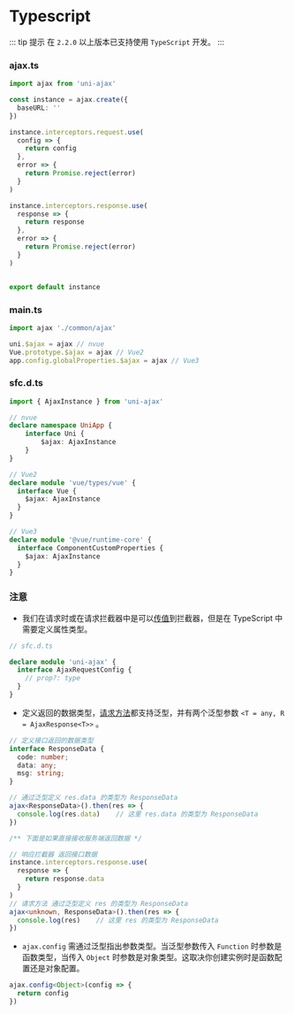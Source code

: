 # Typescript <Badge text="2.2.0"/>

::: tip 提示
在 `2.2.0` 以上版本已支持使用 `TypeScript` 开发。
:::

### ajax.ts

```Typescript
import ajax from 'uni-ajax'

const instance = ajax.create({
  baseURL: ''
})

instance.interceptors.request.use(
  config => {
    return config
  },
  error => {
    return Promise.reject(error)
  }
)

instance.interceptors.response.use(
  response => {
    return response
  },
  error => {
    return Promise.reject(error)
  }
)


export default instance
```

### main.ts

```Typescript
import ajax './common/ajax'

uni.$ajax = ajax // nvue
Vue.prototype.$ajax = ajax // Vue2
app.config.globalProperties.$ajax = ajax // Vue3
```

### sfc.d.ts

```Typescript
import { AjaxInstance } from 'uni-ajax'

// nvue
declare namespace UniApp {
	interface Uni {
		$ajax: AjaxInstance
	}
}

// Vue2
declare module 'vue/types/vue' {
  interface Vue {
    $ajax: AjaxInstance
  }
}

// Vue3
declare module '@vue/runtime-core' {
  interface ComponentCustomProperties {
    $ajax: AjaxInstance
  }
}
```

### 注意

- 我们在请求时或在请求拦截器中是可以[传值](instance/interceptor.html#拦截器传值)到拦截器，但是在 TypeScript 中需要定义属性类型。

```Typescript
// sfc.d.ts

declare module 'uni-ajax' {
  interface AjaxRequestConfig {
    // prop?: type
  }
}
```

- 定义返回的数据类型，[请求方法](/usage/api.html#请求方法)都支持泛型，并有两个泛型参数 `<T = any, R = AjaxResponse<T>>` 。

```Typescript
// 定义接口返回的数据类型
interface ResponseData {
  code: number;
  data: any;
  msg: string;
}

// 通过泛型定义 res.data 的类型为 ResponseData
ajax<ResponseData>().then(res => {
  console.log(res.data)    // 这里 res.data 的类型为 ResponseData
})

/** 下面是如果直接接收服务端返回数据 */

// 响应拦截器 返回接口数据
instance.interceptors.response.use(
  response => {
    return response.data
  }
)
// 请求方法 通过泛型定义 res 的类型为 ResponseData
ajax<unknown, ResponseData>().then(res => {
  console.log(res)    // 这里 res 的类型为 ResponseData
})
```

- `ajax.config` 需通过泛型指出参数类型。当泛型参数传入 `Function` 时参数是函数类型，当传入 `Object` 时参数是对象类型。这取决你创建实例时是函数配置还是对象配置。<Badge text="2.2.6"/>

```Typescript
ajax.config<Object>(config => {
  return config
})
```
